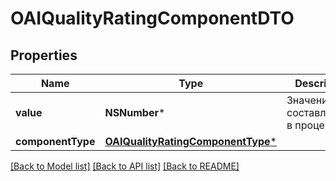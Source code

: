 # OAIQualityRatingComponentDTO

## Properties
Name | Type | Description | Notes
------------ | ------------- | ------------- | -------------
**value** | **NSNumber*** | Значение составляющей в процентах. | 
**componentType** | [**OAIQualityRatingComponentType***](OAIQualityRatingComponentType.md) |  | 

[[Back to Model list]](../README.md#documentation-for-models) [[Back to API list]](../README.md#documentation-for-api-endpoints) [[Back to README]](../README.md)


